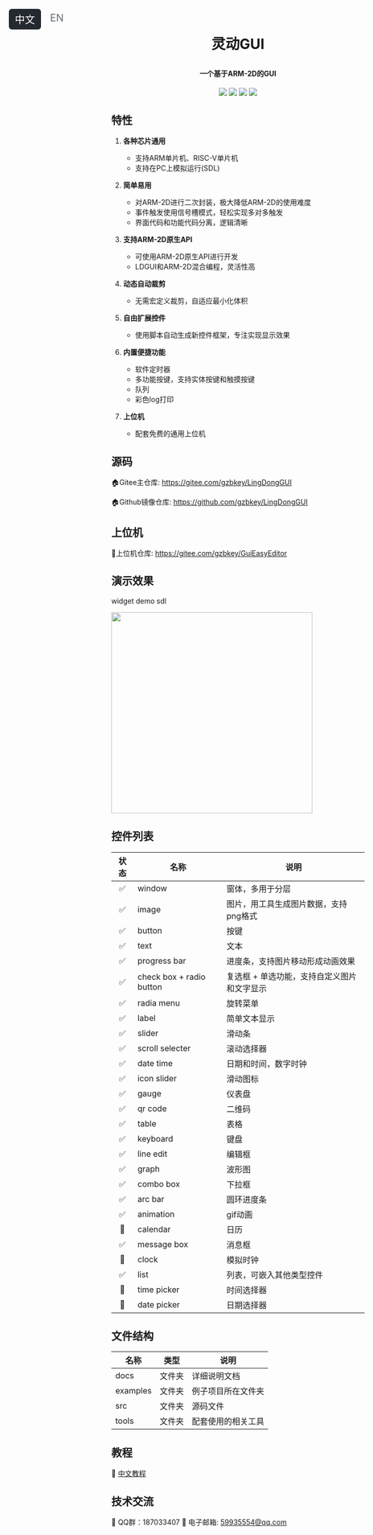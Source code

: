 <p class="lang-switch">
  <a class="active">中文</a>
  <a href="README_en.md">EN</a>
</p>
<style>
.lang-switch{position:absolute;top:12px;left:24px;display:flex;gap:6px;font-size:20;z-index:999;}
.lang-switch a{display:inline-block;padding:6px 12px;border-radius:6px;text-decoration:none;color:#656d76;transition:.15s}
.lang-switch a:hover{background:#d0d7de;color:#24292f}
.lang-switch a.active{background:#24292f;color:#fff;pointer-events:none}
</style>

<h1 align="center" style="margin: 30px 0 30px; font-weight: bold;">灵动GUI</h1>
<h4 align="center">一个基于ARM-2D的GUI</h4>
<p align="center">
	<a href="https://gitee.com/gzbkey/LingDongGUI/stargazers"><img src="https://gitee.com/gzbkey/LingDongGUI/badge/star.svg"></a>
	<a href="https://gitee.com/gzbkey/LingDongGUI/members"><img src="https://gitee.com/gzbkey/LingDongGUI/badge/fork.svg"></a>
	<a><img src="https://img.shields.io/github/license/gzbkey/LingDongGUI"></a>
	<a><img src="https://img.shields.io/badge/architecture-ARM%20|%20RISC%20V-blue"></a>	
</p>

## 特性

1. **各种芯片通用**
    * 支持ARM单片机、RISC-V单片机
    * 支持在PC上模拟运行(SDL)

2. **简单易用**
    * 对ARM-2D进行二次封装，极大降低ARM-2D的使用难度
    * 事件触发使用信号槽模式，轻松实现多对多触发
    * 界面代码和功能代码分离，逻辑清晰

3. **支持ARM-2D原生API**
    * 可使用ARM-2D原生API进行开发
    * LDGUI和ARM-2D混合编程，灵活性高

4. **动态自动裁剪**
    * 无需宏定义裁剪，自适应最小化体积

5. **自由扩展控件**
    * 使用脚本自动生成新控件框架，专注实现显示效果

6. **内置便捷功能**
    * 软件定时器
    * 多功能按键，支持实体按键和触摸按键
    * 队列
    * 彩色log打印

7. **上位机**
    * 配套免费的通用上位机

## 源码

🏠️Gitee主仓库: https://gitee.com/gzbkey/LingDongGUI

🏠️Github镜像仓库: https://github.com/gzbkey/LingDongGUI

## 上位机

🚀上位机仓库: https://gitee.com/gzbkey/GuiEasyEditor

## 演示效果

widget demo sdl
<p>
	<img src="./docs/images/widget%20demo.gif" width="400" />
</p>

## 控件列表

| 状态 | 名称 | 说明 |
| :----:| ---- | ---- |
| ✅ | window | 窗体，多用于分层 |
| ✅ | image | 图片，用工具生成图片数据，支持png格式 |
| ✅ | button | 按键 |
| ✅ | text | 文本 |
| ✅ | progress bar | 进度条，支持图片移动形成动画效果 |
| ✅ | check box + radio button| 复选框 + 单选功能，支持自定义图片和文字显示 |
| ✅ | radia menu | 旋转菜单 |
| ✅ | label | 简单文本显示 |
| ✅ | slider | 滑动条 |
| ✅ | scroll selecter | 滚动选择器 |
| ✅ | date time | 日期和时间，数字时钟 |
| ✅ | icon slider | 滑动图标 |
| ✅ | gauge | 仪表盘 |
| ✅ | qr code | 二维码 |
| ✅ | table | 表格 |
| ✅ | keyboard | 键盘 |
| ✅ | line edit | 编辑框 |
| ✅ | graph | 波形图 |
| ✅ | combo box | 下拉框 |
| ✅ | arc bar | 圆环进度条 |
| ✅ | animation | gif动画 |
| 🔲 | calendar | 日历 |
| ✅ | message box | 消息框 |
| 🔲 | clock | 模拟时钟 |
| ✅ | list | 列表，可嵌入其他类型控件 |
| 🔲 | time picker | 时间选择器 |
| 🔲 | date picker | 日期选择器 |

## 文件结构
|名称|类型|说明|
|---|---|---|
|docs|文件夹|详细说明文档|
|examples|文件夹|例子项目所在文件夹|
|src|文件夹|源码文件|
|tools|文件夹|配套使用的相关工具|

## 教程

📖 [中文教程](https://ldgui-doc-cn.readthedocs.io)

## 技术交流

🐧 QQ群：187033407
📧 电子邮箱: 59935554@qq.com



